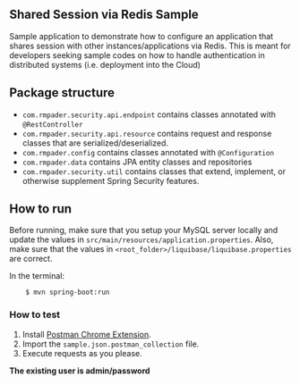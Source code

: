 Shared Session via Redis Sample
----

Sample application to demonstrate how to configure an application that shares session with other instances/applications via Redis.
This is meant for developers seeking sample codes on how to handle authentication in distributed systems (i.e. deployment into the Cloud)

## Package structure

* `com.rmpader.security.api.endpoint` contains classes annotated with `@RestController`
* `com.rmpader.security.api.resource` contains request and response classes that are serialized/deserialized.
* `com.rmpader.config` contains classes annotated with `@Configuration`
* `com.rmpader.data` contains JPA entity classes and repositories
* `com.rmpader.security.util` contains classes that extend, implement, or otherwise supplement Spring Security features.

## How to run

Before running, make sure that you setup your MySQL server locally and update the values in `src/main/resources/application.properties`.
Also, make sure that the values in `<root_folder>/liquibase/liquibase.properties` are correct.

In the terminal:

```
    $ mvn spring-boot:run
```

### How to test

1. Install [Postman Chrome Extension](https://chrome.google.com/webstore/detail/postman/fhbjgbiflinjbdggehcddcbncdddomop?hl=en).
2. Import the `sample.json.postman_collection` file.
3. Execute requests as you please.

**The existing user is admin/password**

